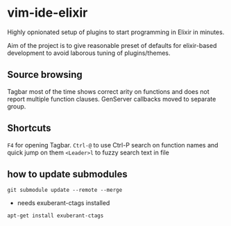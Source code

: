 
# vim-ide-elixir

Highly opnionated setup of plugins to start programming in Elixir in minutes. 

Aim of the project is to give reasonable preset of defaults for elixir-based development to
avoid laborous tuning of plugins/themes.


## Source browsing

Tagbar most of the time shows correct arity on functions and does not report multiple function clauses.
GenServer callbacks moved to separate group. 

## Shortcuts

`F4` for opening Tagbar.
`Ctrl-@` to use Ctrl-P search on function names and quick jump on them
`<Leader>l` to fuzzy search text in file


## how to update submodules
```
git submodule update --remote --merge
```


- needs exuberant-ctags installed
```
apt-get install exuberant-ctags
```


